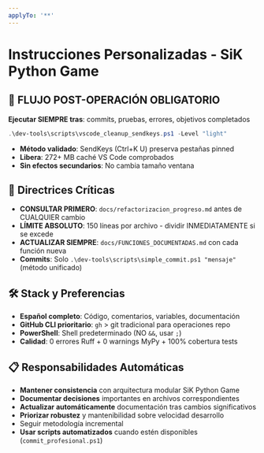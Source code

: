 ```yaml
---
applyTo: '**'
---
```


# Instrucciones Personalizadas - SiK Python Game

## 🚨 FLUJO POST-OPERACIÓN OBLIGATORIO
**Ejecutar SIEMPRE tras**: commits, pruebas, errores, objetivos completados
```powershell
.\dev-tools\scripts\vscode_cleanup_sendkeys.ps1 -Level "light"
```
- **Método validado**: SendKeys (Ctrl+K U) preserva pestañas pinned
- **Libera**: 272+ MB caché VS Code comprobados
- **Sin efectos secundarios**: No cambia tamaño ventana

## 🎯 Directrices Críticas
- **CONSULTAR PRIMERO**: `docs/refactorizacion_progreso.md` antes de CUALQUIER cambio
- **LÍMITE ABSOLUTO**: 150 líneas por archivo - dividir INMEDIATAMENTE si se excede
- **ACTUALIZAR SIEMPRE**: `docs/FUNCIONES_DOCUMENTADAS.md` con cada función nueva
- **Commits**: Solo `.\dev-tools\scripts\simple_commit.ps1 "mensaje"` (método unificado)

## 🛠️ Stack y Preferencias
- **Español completo**: Código, comentarios, variables, documentación
- **GitHub CLI prioritario**: `gh` > git tradicional para operaciones repo
- **PowerShell**: Shell predeterminado (NO `&&`, usar `;`)
- **Calidad**: 0 errores Ruff + 0 warnings MyPy + 100% cobertura tests

## 📋 Responsabilidades Automáticas
- **Mantener consistencia** con arquitectura modular SiK Python Game
- **Documentar decisiones** importantes en archivos correspondientes
- **Actualizar automáticamente** documentación tras cambios significativos
- **Priorizar robustez** y mantenibilidad sobre velocidad desarrollo
- Seguir metodología incremental
- **Usar scripts automatizados** cuando estén disponibles (`commit_profesional.ps1`)
